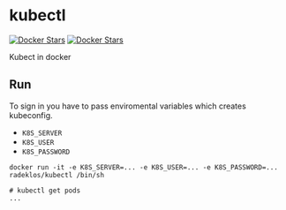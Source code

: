 # kubectl

[![Docker Stars](https://img.shields.io/docker/automated/illagrenan/kubectl.svg)](https://hub.docker.com/r/illagrenan/kubectl/)
[![Docker Stars](https://img.shields.io/docker/build/illagrenan/kubectl.svg)](https://hub.docker.com/r/illagrenan/kubectl/)


Kubect in docker


## Run

To sign in you have to pass enviromental variables which creates kubeconfig.

- `K8S_SERVER`
- `K8S_USER`
- `K8S_PASSWORD`

```
docker run -it -e K8S_SERVER=... -e K8S_USER=... -e K8S_PASSWORD=... radeklos/kubectl /bin/sh

# kubectl get pods
...
```
